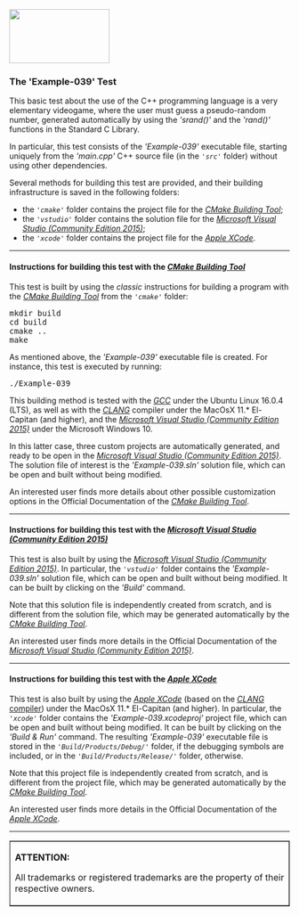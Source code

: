 <IMG src="http://davidcanino.github.io/img/logo-sun.jpg" border="0" width="180" height="97">

<H3>The 'Example-039' Test</H3>

This basic test about the use of the C++ programming language is a very elementary videogame, where the user must guess a pseudo-random number, generated automatically by using the <i>'srand()'</i> and the <i>'rand()'</i> functions in the Standard C Library.<p>In particular, this test consists of the <i>'Example-039'</i> executable file, starting uniquely from the <i>'main.cpp'</i> C++ source file (in the <i><code>'src'</code></i> folder) without using other dependencies.<p>Several methods for building this test are provided, and their building infrastructure is saved in the following folders:<p><ul>
<li>the <i><code>'cmake'</code></i> folder contains the project file for the <i><A href="http://cmake.org">CMake Building Tool</A></i>;</li>
<li>the <i><code>'vstudio'</code></i> folder contains the solution file for the <i><A href="http://www.visualstudio.com/">Microsoft Visual Studio (Community Edition 2015)</A></i>;</li>
<li>the <i><code>'xcode'</code></i> folder contains the project file for the <i><A href="http://developer.apple.com/xcode/">Apple XCode</A></i>.</li></ul><p><hr><p>

<h4>Instructions for building this test with the <i><A href="http://cmake.org">CMake Building Tool</A></i></h4>

This test is built by using the <i>classic</i> instructions for building a program with the <i><A href="http://cmake.org">CMake Building Tool</A></i> from the <i><code>'cmake'</code></i> folder:
<pre>mkdir build
cd build
cmake ..
make
</pre><p>As mentioned above, the <i>'Example-039'</i> executable file is created. For instance, this test is executed by running:<pre>./Example-039</pre><p>This building method is tested with the <A href="http://gcc.gnu.org/"><i>GCC</i></A> under the Ubuntu Linux 16.0.4 (LTS), as well as with the <A href="http://clang.llvm.org/"><i>CLANG</i></A> compiler under the MacOsX 11.* El-Capitan (and higher), and the <A href="http://www.visualstudio.com/"><i>Microsoft Visual Studio (Community Edition 2015)</i></A> under the Microsoft Windows 10.

In this latter case, three custom projects are automatically generated, and ready to be open in the <A href="http://www.visualstudio.com/"><i>Microsoft Visual Studio (Community Edition 2015)</i></A>. The solution file of interest is the <i>'Example-039.sln'</i> solution file, which can be open and built without being modified.<p>An interested user finds more details about other possible customization options in the Official Documentation of the <i><A href="http://cmake.org">CMake Building Tool</A></i>.<p><hr><p>

<h4>Instructions for building this test with the <i><A href="http://www.visualstudio.com/">Microsoft Visual Studio (Community Edition 2015)</A></i></h4>

This test is also built by using the <A href="http://www.visualstudio.com/"><i>Microsoft Visual Studio (Community Edition 2015)</i></A>. In particular, the <i><code>'vstudio'</code></i> folder contains the <i>'Example-039.sln'</i> solution file, which can be open and built without being modified. It can be built by clicking on the <i>'Build'</i> command.

Note that this solution file is independently created from scratch, and is different from the solution file, which may be generated automatically by the <i><A href="http://cmake.org">CMake Building Tool</A></i>.<p>An interested user finds more details in the Official Documentation of the <i><A href="http://www.visualstudio.com/">Microsoft Visual Studio (Community Edition 2015)</A></i>.<p><hr><p>

<h4>Instructions for building this test with the <i><A href="http://developer.apple.com/xcode/">Apple XCode</A></i></h4>

This test is also built by using the <A href="http://developer.apple.com/xcode/"><i>Apple XCode</i></A> (based on the <A href="http://clang.llvm.org/"><i>CLANG</i> compiler</A>) under the MacOsX 11.* El-Capitan (and higher). In particular, the <i><code>'xcode'</code></i> folder contains the <i>'Example-039.xcodeproj'</i> project file, which can be open and built without being modified. It can be built by clicking on the <i>'Build & Run'</i> command. The resulting <i>'Example-039'</i> executable file is stored in the <i><code>'Build/Products/Debug/'</code></i> folder, if the debugging symbols are included, or in the <i><code>'Build/Products/Release/'</code></i> folder, otherwise.<p>

Note that this project file is independently created from scratch, and is different from the project file, which may be generated automatically by the <i><A href="http://cmake.org">CMake Building Tool</A></i>.<p>An interested user finds more details in the Official Documentation of the <A href="http://developer.apple.com/xcode/"><i>Apple XCode</i></A>.<p><hr><p><table border=1><tr><td><p><b>ATTENTION:</b><p>All trademarks or registered trademarks are the property of their respective owners.</td></tr></table>
